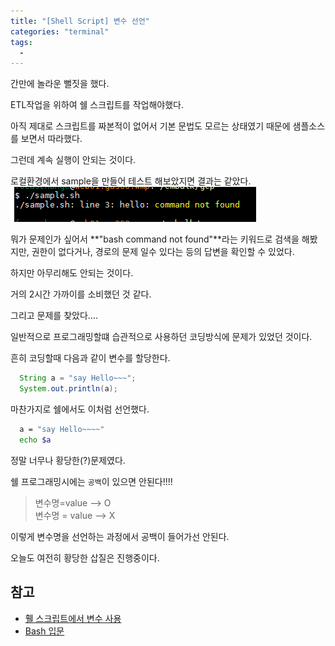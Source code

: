 ```yaml
---
title: "[Shell Script] 변수 선언"
categories: "terminal"
tags:
  - 
---
```

간만에 놀라운 뻘짓을 했다.

ETL작업을 위하여 쉘 스크립트를 작업해야했다.

아직 제대로 스크립트를 짜본적이 없어서 기본 문법도 모르는 상태였기 때문에 샘플소스를 보면서 따라했다.

그런데 계속 실행이 안되는 것이다.

로컬환경에서 sample을 만들어 테스트 해보았지면 결과는 같았다.
![sh](/assets/images/notes/2018/12/sh.png)

뭐가 문제인가 싶어서  **"bash command not found"**라는 키워드로 검색을 해봤지만, 권한이 없다거나, 경로의 문제 일수 있다는 등의 답변을 확인할 수 있었다.

하지만 아무리해도 안되는 것이다.

거의 2시간 가까이를 소비했던 것 같다.

그리고 문제를 찾았다....

일반적으로 프로그래밍할떄 습관적으로 사용하던 코딩방식에 문제가 있었던 것이다.

흔히 코딩할때 다음과 같이 변수를 할당한다.
~~~java
  String a = "say Hello~~~";
  System.out.println(a);
~~~

마찬가지로 쉘에서도 이처럼 선언했다.
~~~sh
  a = "say Hello~~~~"
  echo $a
~~~

정말 너무나 황당한(?)문제였다.

쉘 프로그래밍시에는 <code>공백</code>이 있으면 안된다!!!!

>변수명=value  --> O <br/>
변수명 = value --> X

이렇게 변수명을 선언하는 과정에서 공백이 들어가선 안된다.

오늘도 여전히 황당한 삽질은 진행중이다.

## 참고

- [휄 스크립트에서 변수 사용](https://zetawiki.com/wiki/%EC%89%98_%ED%94%84%EB%A1%9C%EA%B7%B8%EB%9E%98%EB%B0%8D_%EB%B3%80%EC%88%98)
- [Bash 입문](https://blog.gaerae.com/2015/01/bash-hello-world.html)